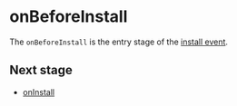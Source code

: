 # onBeforeInstall
The `onBeforeInstall` is the entry stage of the [install event](../events/install.md).

## Next stage
- [onInstall](onInstall.md)
